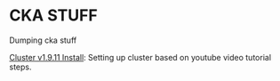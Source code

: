 # CKA STUFF

Dumping cka stuff

[Cluster v1.9.11 Install](clusters/youtube-video/): Setting up cluster based on youtube video tutorial steps.

